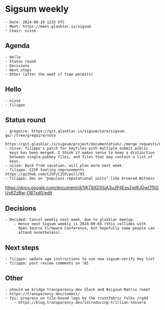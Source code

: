 # Sigsum weekly

    - Date: 2024-08-20 1215 UTC
    - Meet: https://meet.glasklar.is/sigsum
    - Chair: nisse

## Agenda

    - Hello
    - Status round
    - Decisions
    - Next steps
    - Other (after the meet if time permits)

## Hello

    - nisse
    - filippo

## Status round

    - gregoire: https://git.glasklar.is/sigsum/core/sigsum-go/-/tree/gregoire/note
        - https://git.glasklar.is/sigsum/project/documentation/-/merge_requests/81
    - nisse: filippo's patch for keyfiles with multiple submit public
      keys has been merged. I think it makes sense to keep a distinction
      between single-pubkey files, and files that may contain a list of
      keys.
    - nisse: Back from vacation, will plan more next week.
    - filippo: C2SP tooling improvements https://github.com/C2SP/C2SP/pull/93
    - filippo: doc on "populous reputational units" like Aromred Witness
  https://docs.google.com/document/d/1iKT8XD55iA3uJP4EssZwRUDwI7f5GUv6ZzBw-OB7xd0/edit

## Decisions

    - Decided: Cancel weekly next week, due to glasklar meetup.
        - Hence next Sigsum weekly is 2024-09-03 (this collides with
          Open Source Firmware Conference, but hopefully some people can
          attend nonetheless).

## Next steps

    - filippo: update age instructions to use new sigsum-verify key list
    - filippo: post review comments on !81

## Other

    - should we bridge transparency-dev Slack and #sigsum Matrix room?
    - https://transparency.dev/summit/
    - fyi: progress on tile-based logs by the trustfabric folks /rgdd
        - https://blog.transparency.dev/introducing-trillian-tessera

